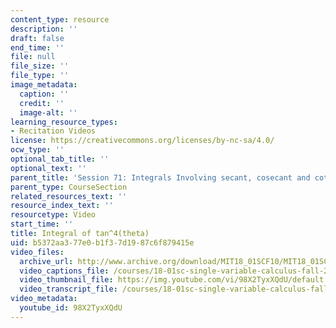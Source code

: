 ```yaml
---
content_type: resource
description: ''
draft: false
end_time: ''
file: null
file_size: ''
file_type: ''
image_metadata:
  caption: ''
  credit: ''
  image-alt: ''
learning_resource_types:
- Recitation Videos
license: https://creativecommons.org/licenses/by-nc-sa/4.0/
ocw_type: ''
optional_tab_title: ''
optional_text: ''
parent_title: 'Session 71: Integrals Involving secant, cosecant and cotangent'
parent_type: CourseSection
related_resources_text: ''
resource_index_text: ''
resourcetype: Video
start_time: ''
title: Integral of tan^4(theta)
uid: b5372aa3-77e0-b1f3-7d19-87c6f879415e
video_files:
  archive_url: http://www.archive.org/download/MIT18_01SCF10/MIT18_01SCF10Rec_52_300k.mp4
  video_captions_file: /courses/18-01sc-single-variable-calculus-fall-2010/226c3f298b945cf5b21222fee5dd0507_98X2TyxXQdU.vtt
  video_thumbnail_file: https://img.youtube.com/vi/98X2TyxXQdU/default.jpg
  video_transcript_file: /courses/18-01sc-single-variable-calculus-fall-2010/75ba0f7e5520271a33ddf5f3eadceaa5_98X2TyxXQdU.pdf
video_metadata:
  youtube_id: 98X2TyxXQdU
---
```

